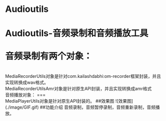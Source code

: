 # Audioutils
Audioutils-音频录制和音频播放工具<br>  
音频录制有两个对象：
===
<br> 
MediaRecorderUtils对象是针对com.kailashdabhi:om-recorder框架封装，并且实现转换成wav格式。<br> 
MediaRecorderUtilsAmr对象是针对原生API封装，并且实现转换成amr格式<br> 
音频播放对象：
===
<br> 
MediaPlayerUtils对象是针对原生API封装的。
##效果图
![效果图](./image/GIF.gif)
##功能介绍
音频录制，音频暂停录制，音频重新录制，音频播放。
